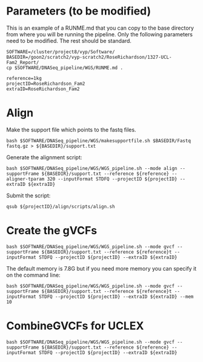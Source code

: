 # Parameters (to be modified)

This is an example of a RUNME.md that you can copy to the base directory from where you will be running the pipeline.
Only the following parameters need to be modified.  The rest should be standard.

```
SOFTWARE=/cluster/project8/vyp/Software/
BASEDIR=/goon2/scratch2/vyp-scratch2/RoseRichardson/1327-UCL-Fam2_Report/
cp $SOFTWARE/DNASeq_pipeline/WGS/RUNME.md .
```

```
reference=1kg
projectID=RoseRichardson_Fam2
extraID=RoseRichardson_Fam2
```

# Align
Make the support file which points to the fastq files.
```
bash $SOFTWARE/DNASeq_pipeline/WGS/makesupportfile.sh $BASEDIR/Fastq fastq.gz > ${BASEDIR}/support.txt
```
Generate the alignment script:
```
bash $SOFTWARE/DNASeq_pipeline/WGS/WGS_pipeline.sh --mode align --supportFrame ${BASEDIR}/support.txt --reference ${reference} --aligner-tparam 320 --inputFormat STDFQ --projectID ${projectID} --extraID ${extraID}
```
Submit the script:
```
qsub ${projectID}/align/scripts/align.sh
```

# Create the gVCFs

```
bash $SOFTWARE/DNASeq_pipeline/WGS/WGS_pipeline.sh --mode gvcf --supportFrame ${BASEDIR}/support.txt --reference ${reference}t --inputFormat STDFQ --projectID ${projectID} --extraID ${extraID}
```
The default memory is 7.8G but if you need more memory you can specify it on the command line:
```
bash $SOFTWARE/DNASeq_pipeline/WGS/WGS_pipeline.sh --mode gvcf --supportFrame ${BASEDIR}/support.txt --reference ${reference}t --inputFormat STDFQ --projectID ${projectID} --extraID ${extraID} --mem 10
```

# CombineGVCFs for UCLEX
```
bash $SOFTWARE/DNASeq_pipeline/WGS/WGS_pipeline.sh --mode gvcf --supportFrame ${BASEDIR}/support.txt --reference ${reference} --inputFormat STDFQ --projectID ${projectID} --extraID ${extraID}
```
